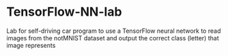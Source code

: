 # TensorFlow-NN-lab
Lab for self-driving car program to use a TensorFlow neural network to read images from the notMNIST dataset and output the correct class (letter) that image represents
